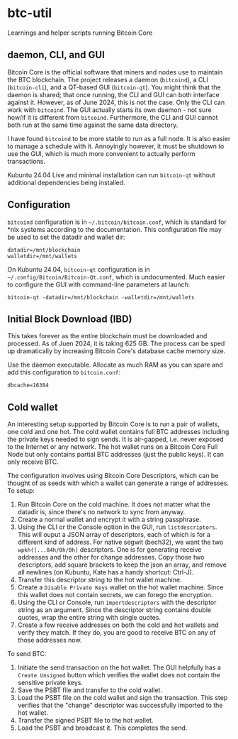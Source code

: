 # btc-util
Learnings and helper scripts running Bitcoin Core

## daemon, CLI, and GUI
Bitcoin Core is the official software that miners and nodes use to maintain the BTC blockchain. The project releases a daemon (`bitcoind`), a CLI (`bitcoin-cli`), and a QT-based GUI (`bitcoin-qt`). You might think that the daemon is shared; that once running, the CLI and GUI can both interface against it. However, as of June 2024, this is not the case. Only the CLI can work with `bitcoind`. The GUI actually starts its own daemon - not sure how/if it is different from `bitcoind`. Furthermore, the CLI and GUI cannot both run at the same time against the same data directory.

I have found `bitcoind` to be more stable to run as a full node. It is also easier to manage a schedule with it. Annoyingly however, it must be shutdown to use the GUI, which is much more convenient to actually perform transactions.

Kubuntu 24.04 Live and minimal installation can run `bitcoin-qt` without additional dependencies being installed.

## Configuration
`bitcoind` configuration is in `~/.bitcoin/bitcoin.conf`, which is standard for *nix systems according to the documentation. This configuration file may be used to set the datadir and wallet dir:

```
datadir=/mnt/blockchain
walletdir=/mnt/wallets
```

On Kubuntu 24.04, `bitcoin-qt` configuration is in `~/.config/Bitcoin/Bitcoin-Qt.conf`, which is undocumented. Much easier to configure the GUI with command-line parameters at launch:

```
bitcoin-qt -datadir=/mnt/blockchain -walletdir=/mnt/wallets
```

## Initial Block Download (IBD)
This takes forever as the entire blockchain must be downloaded and processed. As of Juen 2024, it is taking 625 GB. The process can be sped up dramatically by increasing Bitcoin Core's database cache memory size.

Use the daemon executable. Allocate as much RAM as you can spare and add this configuration to `bitcoin.conf`:
```
dbcache=16384
```

## Cold wallet
An interesting setup supported by Bitcoin Core is to run a pair of wallets, one cold and one hot. The cold wallet contains full BTC addresses including the private keys needed to sign sends. It is air-gapped, i.e. never exposed to the Internet or any network. The hot wallet runs on a Bitcoin Core Full Node but only contains partial BTC addresses (just the public keys). It can only receive BTC.

The configuration involves using Bitcoin Core Descriptors, which can be thought of as seeds with which a wallet can generate a range of addresses. To setup:
1. Run Bitcoin Core on the cold machine. It does not matter what the datadir is, since there's no network to sync from anyway.
2. Create a normal wallet and encrypt it with a string passphrase.
3. Using the CLI or the Console option in the GUI, run `listdescriptors`. This will ouput a JSON array of descriptors, each of which is for a different kind of address. For native segwit (bech32), we want the two `wpkh([...84h/0h/0h]` descriptors. One is for generating receive addresses and the other for change addresses. Copy those two descriptors, add square brackets to keep the json an array, and remove all newlines (on Kubuntu, Kate has a handy shortcut: Ctrl-J).
4. Transfer this descriptor string to the hot wallet machine.
5. Create a `Disable Private Keys` wallet on the hot wallet machine. Since this wallet does not contain secrets, we can forego the encryption.
6. Using the CLI or Console, run `importdescriptors` with the descriptor string as an argument. Since the descriptor string contains double quotes, wrap the entire string with single quotes.
7. Create a few receive addresses on both the cold and hot wallets and verify they match. If they do, you are good to receive BTC on any of those addresses now.

To send BTC:
1. Initiate the send transaction on the hot wallet. The GUI helpfully has a `Create Unsigned` button which verifies the wallet does not contain the sensitive private keys.
2. Save the PSBT file and transfer to the cold wallet.
3. Load the PSBT file on the cold wallet and sign the transaction. This step verifies that the "change" descriptor was successfully imported to the hot wallet.
4. Transfer the signed PSBT file to the hot wallet.
5. Load the PSBT and broadcast it. This completes the send.
